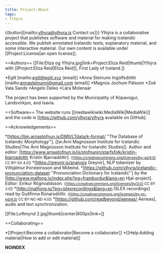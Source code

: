 ```yaml
---
title: Project:About
tags:
- Ylhýra
---
```


{{button|[mailto:ylhyra@ylhyra.is Contact us]}}
Ylhýra is a collaborative project that publishes software and material for making Icelandic accessible. We publish annotated Icelandic texts, explanatory material, and some interactive material. Our own content is available under [[Project:License|an open license]].

==Authors==
[[File:Eliza og Ylhýra.jpg|link=Project:Eliza Reid|thumb|Ylhýra with [[Project:Eliza Reid|Eliza Reid]], First Lady of Iceland.]]

*Egill [mailto:egill@egill.xyz (email)]
*Anna Steinunn Ingólfsdóttir [mailto:annasteinunni@gmail.com (email)]
*Magnús Jochum Pálsson
*Zoë Vala Sands
*Angelo Deleo
*Lára Molenaar

The project has been supported by the Municipality of Kópavogur, Landsvirkjun, and Isavia.

==Software==
The website runs [[mediawikiwiki:MediaWiki|MediaWiki]] and the code is [https://github.com/ylhyra/ylhyra available on GitHub].

==Acknowledgements==

*[https://bin.arnastofnun.is/DMII/LTdata/k-format/ ''The Database of Icelandic Morphology'']. [[w:Árni Magnússon Institute for Icelandic Studies|The Árni Magnússon Institute for Icelandic Studies]]. Author and editor: [https://www.arnastofnun.is/is/stofnunin/starfsfolk/kristin-bjarnadottir Kristín Bjarnadóttir]. <small>([https://creativecommons.org/licenses/by-sa/4.0/ CC BY-SA 4.0])</small>
*[https://greynir.is/analysis Greynir], NLP tokenizer by Vilhjálmur Þorsteinsson and Miðeind.
*[https://github.com/ylhyra/icelandic-pronunciation-dataset ''Pronunciation Dictionary for Icelandic''] by the [http://www.malfong.is/index.php?pg=framburdur&lang=en Hjal-project]. Editor: Eiríkur Rögnvaldsson. <small>([https://creativecommons.org/licenses/by/3.0/ CC BY 3.0])</small>
*[http://malfong.is/?pg=islexrecordings&lang=en ISLEX recordings] read by Guðfinna Rúnarsdóttir. <small>([https://creativecommons.org/licenses/by-nc-nd/4.0/ CC BY-NC-ND 4.0])</small>
*[https://github.com/readbeyond/aeneas/ Aeneas], audio and text synchronization.

[[File:Loftmynd 2.jpg|thumb|center|600px|link=]]

==Collaborating==

*[[Project:Become a collaborator|Become a collaborator]]
*[[Help:Adding material|How to add or edit material]]

__NOINDEX__